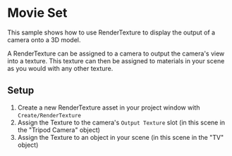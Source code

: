 # Movie Set

This sample shows how to use RenderTexture to display the output of a camera onto a 3D model.

A RenderTexture can be assigned to a camera to output the camera's view into a texture. This texture can then be assigned to materials in your scene as you would with any other texture.

## Setup

1) Create a new RenderTexture asset in your project window with `Create/RenderTexture`
2) Assign the Texture to the camera's `Output Texture` slot (in this scene in the "Tripod Camera" object)
3) Assign the Texture to an object in your scene (in this scene in the "TV" object)
